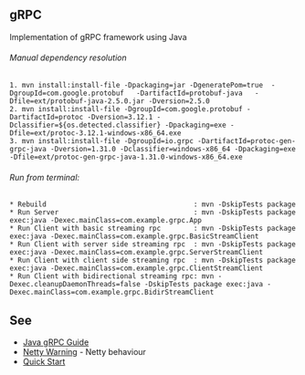 ## gRPC

Implementation of gRPC framework using Java

###### Manual dependency resolution
```
1. mvn install:install-file -Dpackaging=jar -DgeneratePom=true  -DgroupId=com.google.protobuf   -DartifactId=protobuf-java   -Dfile=ext/protobuf-java-2.5.0.jar -Dversion=2.5.0
2. mvn install:install-file -DgroupId=com.google.protobuf -DartifactId=protoc -Dversion=3.12.1 -Dclassifier=${os.detected.classifier} -Dpackaging=exe -Dfile=ext/protoc-3.12.1-windows-x86_64.exe
3. mvn install:install-file -DgroupId=io.grpc -DartifactId=protoc-gen-grpc-java -Dversion=1.31.0 -Dclassifier=windows-x86_64 -Dpackaging=exe -Dfile=ext/protoc-gen-grpc-java-1.31.0-windows-x86_64.exe
```

###### Run from terminal:
```
* Rebuild                                    : mvn -DskipTests package		
* Run Server                                 : mvn -DskipTests package exec:java -Dexec.mainClass=com.example.grpc.App
* Run Client with basic streaming rpc        : mvn -DskipTests package exec:java -Dexec.mainClass=com.example.grpc.BasicStreamClient
* Run Client with server side streaming rpc  : mvn -DskipTests package exec:java -Dexec.mainClass=com.example.grpc.ServerStreamClient
* Run Client with client side streaming rpc  : mvn -DskipTests package exec:java -Dexec.mainClass=com.example.grpc.ClientStreamClient
* Run Client with bidirectional streaming rpc: mvn -Dexec.cleanupDaemonThreads=false -DskipTests package exec:java -Dexec.mainClass=com.example.grpc.BidirStreamClient
```

## See

* [Java gRPC Guide](https://www.grpc.io/docs/languages/java/basics/)
* [Netty Warning](https://github.com/netty/netty/issues/7817) - Netty behaviour
* [Quick Start](https://codelabs.developers.google.com/codelabs/cloud-grpc-java/index.html#0) 





